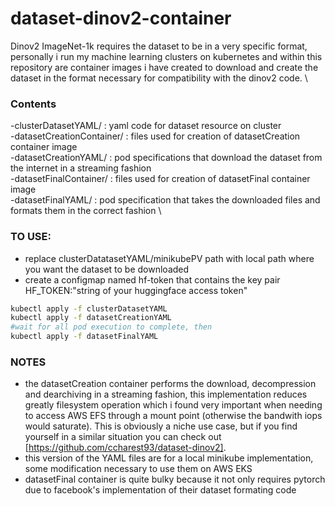 # dataset-dinov2-container
Dinov2 ImageNet-1k requires the dataset to be in a very specific format, personally i run my machine learning clusters on kubernetes and within this repository are container images i have created to download and create the dataset in the format necessary for compatibility with the dinov2 code. \
### Contents
-clusterDatasetYAML/ : yaml code for dataset resource on cluster \
-datasetCreationContainer/ : files used for creation of datasetCreation container image \
-datasetCreationYAML/ : pod specifications that download the dataset from the internet in a streaming fashion \
-datasetFinalContainer/ : files used for creation of datasetFinal container image \
-datasetFinalYAML/ : pod specification that takes the downloaded files and formats them in the correct fashion \

### TO USE:
- replace clusterDatatasetYAML/minikubePV path with local path where you want the dataset to be downloaded
- create a configmap named hf-token that contains the key pair HF_TOKEN:"string of your huggingface access token"

```bash
kubectl apply -f clusterDatasetYAML
kubectl apply -f datasetCreationYAML
#wait for all pod execution to complete, then
kubectl apply -f datasetFinalYAML
```

### NOTES
- the datasetCreation container performs the download, decompression and dearchiving in a streaming fashion, this implementation reduces greatly filesystem operation which i found very important when needing to access AWS EFS through a mount point (otherwise the bandwith iops would saturate). This is obviously a niche use case, but if you find yourself in a similar situation you can check out [https://github.com/ccharest93/dataset-dinov2].
- this version of the YAML files are for a local minikube implementation, some modification necessary to use them on AWS EKS 
- datasetFinal container is quite bulky because it not only requires pytorch due to facebook's implementation of their dataset formating code
